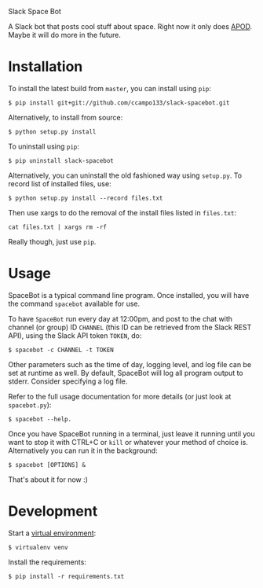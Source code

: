 Slack Space Bot

A Slack bot that posts cool stuff about space. Right now it only does [APOD](http://apod.nasa.gov/apod/astropix.html). 
Maybe it will do more in the future.

# Installation

To install the latest build from `master`, you can install using `pip`:

    $ pip install git+git://github.com/ccampo133/slack-spacebot.git
    
Alternatively, to install from source:

    $ python setup.py install
    
To uninstall using `pip`:

    $ pip uninstall slack-spacebot
    
Alternatively, you can uninstall the old fashioned way using `setup.py`. To record list of installed files, use:
    
    $ python setup.py install --record files.txt

Then use xargs to do the removal of the install files listed in `files.txt`:
    
    cat files.txt | xargs rm -rf
    
Really though, just use `pip`.

# Usage

SpaceBot is a typical command line program. Once installed, you will have the command `spacebot` available for use. 

To have `SpaceBot` run every day at 12:00pm, and post to the chat with channel (or group) ID `CHANNEL` (this ID can be 
retrieved from the Slack REST API), using the Slack API token `TOKEN`, do:
 
    $ spacebot -c CHANNEL -t TOKEN

Other parameters such as the time of day, logging level, and log file can be set at runtime as well. By default, 
SpaceBot will log all program output to stderr. Consider specifying a log file.

Refer to the full usage documentation for more details (or just look at `spacebot.py`):

    $ spacebot --help.
   
Once you have SpaceBot running in a terminal, just leave it running until you want to stop it with CTRL+C or `kill` or
whatever your method of choice is. Alternatively you can run it in the background:

    $ spacebot [OPTIONS] &

That's about it for now :)

# Development

Start a [virtual environment](https://virtualenv.pypa.io/en/latest/): 

    $ virtualenv venv

Install the requirements:

    $ pip install -r requirements.txt
